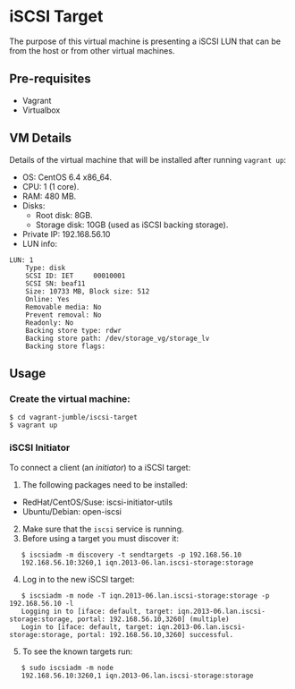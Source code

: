 # iSCSI Target

The purpose of this virtual machine is presenting a iSCSI LUN that can be from the host or from other virtual machines. 

## Pre-requisites
- Vagrant
- Virtualbox

## VM Details
Details of the virtual machine that will be installed after running `vagrant up`:
- OS: CentOS 6.4 x86\_64.
- CPU: 1 (1 core).
- RAM: 480 MB.
- Disks:
    + Root disk: 8GB.
    + Storage disk: 10GB (used as iSCSI backing storage).
- Private IP: 192.168.56.10
- LUN info:
```
LUN: 1
    Type: disk
    SCSI ID: IET     00010001
    SCSI SN: beaf11
    Size: 10733 MB, Block size: 512
    Online: Yes
    Removable media: No
    Prevent removal: No
    Readonly: No
    Backing store type: rdwr
    Backing store path: /dev/storage_vg/storage_lv
    Backing store flags:
```

## Usage
### Create the virtual machine:
```
$ cd vagrant-jumble/iscsi-target
$ vagrant up
```
### iSCSI Initiator
To connect a client (an *initiator*) to a iSCSI target:
1. The following packages need to be installed:
- RedHat/CentOS/Suse: iscsi-initiator-utils 
- Ubuntu/Debian: open-iscsi
2. Make sure that the `iscsi` service is running.
3. Before using a target you must discover it:
```
   $ iscsiadm -m discovery -t sendtargets -p 192.168.56.10
   192.168.56.10:3260,1 iqn.2013-06.lan.iscsi-storage:storage
```
4. Log in to the new iSCSI target:
```
   $ iscsiadm -m node -T iqn.2013-06.lan.iscsi-storage:storage -p 192.168.56.10 -l
   Logging in to [iface: default, target: iqn.2013-06.lan.iscsi-storage:storage, portal: 192.168.56.10,3260] (multiple)
   Login to [iface: default, target: iqn.2013-06.lan.iscsi-storage:storage, portal: 192.168.56.10,3260] successful.
```
5. To see the known targets run:
```
   $ sudo iscsiadm -m node
   192.168.56.10:3260,1 iqn.2013-06.lan.iscsi-storage:storage
```


